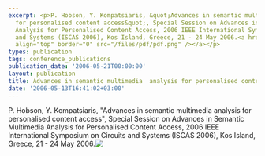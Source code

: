 ```yaml
---
excerpt: <p>P. Hobson, Y. Kompatsiaris, &quot;Advances in semantic multimedia analysis
  for personalised content access&quot;, Special Session on Advances in Semantic Multimedia
  Analysis for Personalised Content Access, 2006 IEEE International Symposium on Circuits
  and Systems (ISCAS 2006), Kos Island, Greece, 21 - 24 May 2006.<a href="/files/pdf/special-sesson-overview_paper_v12.pdf"><img
  align="top" border="0" src="/files/pdf/pdf.png" /></a></p>
types: publication
tags: conference_publications
publication_date: '2006-05-21T00:00:00'
layout: publication
title: Advances in semantic multimedia  analysis for personalised content access
date: '2006-05-13T16:41:02+03:00'
---
```

<p>P. Hobson, Y. Kompatsiaris, &quot;Advances in semantic multimedia analysis for personalised content access&quot;, Special Session on Advances in Semantic Multimedia Analysis for Personalised Content Access, 2006 IEEE International Symposium on Circuits and Systems (ISCAS 2006), Kos Island, Greece, 21 - 24 May 2006.<a href="/files/pdf/special-sesson-overview_paper_v12.pdf"><img align="top" border="0" src="/files/pdf/pdf.png" /></a></p>
